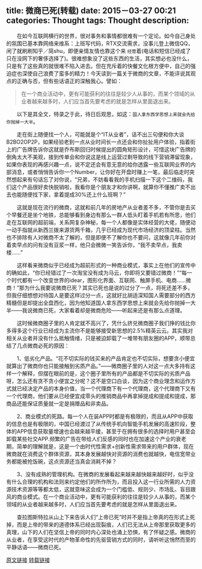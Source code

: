 title: 微商已死(转载)
date: 2015－03-27 00:21
categories: Thought
tags: Thought
description:
---
　　在如今互联网横行的世界，很对事务和事情都很难有一个定论。如今自己身处的氛围已基本靠网络来维系：上班写代码，RTX交流需求，没事儿登上微信QQ，闲了就刷刷知乎／简shu，即便亲情友情也靠这个来 `经营`着(电话和短信已经成了只在没网下的奢侈选择了)。很难想象没了这些东西的生活，其实想必也没什么，只是有了这些真的就很难不陷入进去。但在充斥着的快餐文化根方便中，自己的强迫症也深使自己浪费了蛮多的精力！今天读到一篇关于微商的文章，不能评说其观点的正确与否，但有些话语正的深触我心。譬如：
>在一个商业活动中，更有可能获利的往往是较少人从事的，而某个领域的从业者越来越多时，人们应当首先要考虑的就是怎样从里面退出来。

<!-- more -->
　　以下是其全文，特录之于此，待日后观思，如这：`国人拿东西学思想上来就会先给你抛掉一大半`。

　　走在街上随便找一个人，可能就是个“IT从业者”，话不出三句便和你大谈B2BO2OP2P，如果经验老到一点从业时间长一点还会和你扯扯用户体验，指着街上的广告牌告诉你这就是乔布斯回归时候提出的圆角矩形设计，可惜这块广告牌的倒角太大不美观，接到传单会和你说这是线上运营过剩导致的线下营销滞留现象，如果你表现的再感兴趣一点，说不定还会有意无意的给你透露一些互联网业界的内部消息，或者悄悄告诉你一个Number，让你好在开盘时赚上一笔，最后临走时突然想起来有句话忘了对你说，“兄弟，不妨看看我的手机扫描一下这个二维码，我们这个产品很好卖快脱销啦，我看你是个朋友才和你讲啊，就算你不懂推广卖不出去也能随便找下家，拿着提成30%还上什么班啊？”

　　这就是现在流行的微商，这就和前几年的房地产从业者差不多，不管你是去买个早餐还是坐个地铁，总能够看到身边有那么一群人低头盯着手机若有所思，他们走在互联网的超前端，关系网复杂神秘，每一个人都像是实体经营的大佬，随便动一动手指就从新西兰拨来源货两千箱，几乎已经成为现代市场经济的顶梁柱。当然也不排除有人对微商不太了解的，但是即便不了解你也不要问，这就像几年前你对着卖早点的问有没有豆浆一样，他只会微微一笑告诉你，“我不卖早点，我卖楼……”

　　这样看来微商似乎已经成为超前形式的一种商业模式，事实上在他们的宣传中的确如此，“你已经错过了一次淘宝没有成为马云，你即将又要错过微商！”“每一个时代都有一个改变世界的idear，图形化界面、互联网、触屏手机、电商……微商！”那为什么我要说微商已死？其实已死也是说的过分了一点，将死还差不多，但我仔细想想对待国人是要这样过分一点，这就好比胡适深知国人需要部分的西方精髓但是却提出全盘西化，因为他知道国人拿东西学思想上来就会先给你抛掉一大半——我说微商已死，大家看着却是微商危险——听起来还是有那么点道理。

　　这时候微商圈子里的人肯定就不高兴了，凭什么挤兑微商圈子我们挣的钱比你多得多这个行业已经成为主流你不是能够接受新思想的2.5%精英云云。其实我对相关从业者并没有什么抵触情绪，只是被迫卸载了一堆带有朋友圈的APP，顺带总结了几点微商必死的原因：

　　1、低劣化产品。“花不切实际的钱买来的产品肯定也不切实际，想要贪小便宜就算出了微商你也只能接触到劣质产品。”——微商圈子里的人对这一点大多持有这样一个解释，但摆在眼前的是，这个圈子里所有的产品都是不切实际的劣质产品呀，怎么还有贪不贪小便宜之分呢？这不是空口白谈，因为这个商业理念和运作方式就已经决定产品的本身价值，当一个代理商下有一个代理商，这个代理商下又有一个代理商，他们要从已经便宜成零头的推销商品中再拿掉提成和提成和提成，那商品还能保证质量就一定是捐赠品和非卖品。

　　2、商业模式的死路。每一个人在装APP时都是有极限的，而且从APP中获取的信息也是有极限的，中国已经渡过了从传统手机向智能手机发展的高速阶段，整体的APP信息获取量增速也会越来越平缓，甚至于在拥有很多的选择时用户甚至会卸载某些社交APP.频繁的广告在带给人们反感的同时也在加速这个产业的衰老期，简单的理解就是，这是一个由时代性需求+创新性需求带来的用户群体，现在微商就在消费这个群体资源，其本身发展越快对资源的消费也就越快，电信宽带业务都能被抢饭碗，这点资源还当真会消耗不掉？

　　3、没有成熟的管理机构。在微商的发展看起来越来越快越来越好时，似乎没有什么合理的机构和法则来约定他们的所作所为，而且投入这一行业所需的人力资源技术资源等等都太低，这就意味这会成为一个门槛低、规则少、市场乱、盲目跟风的商业模式。在一个商业活动中，更有可能获利的往往是较少人从事的，而某个领域的从业者越来越多时，人们应当首先要考虑的就是怎样从里面退出来。

　　查拉图斯特拉从山上下来告诉人们“上帝已死”时并不是指上帝真的在形式上死掉，而是上帝的带来的道德体系已经出现裂痕，人们已无法从上帝那里获取更多的真理，山下的人们在坚信上帝的同时内心深处也涌上恐惧，有了怀疑之感。微商的从业者，在享受这时代的产物革命性的先驱营销方式的同时，请听听这悄然而至的平静话语——微商已死。

[原文链接](http://wittsay.cc/w3cnews/324)
[转载链接](http://www.williamlong.info/archives/4184.html)

